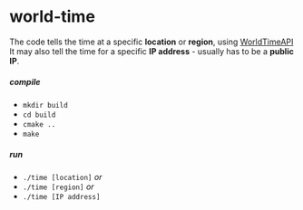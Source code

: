 # world-time
The code tells the time at a specific __location__ or __region__, using [WorldTimeAPI](http://worldtimeapi.org/)  
It may also tell the time for a specific __IP address__ - usually has to be a __public IP__. 

##### compile

* `mkdir build`
* `cd build`
* `cmake ..`
* `make`

##### run

* `./time [location]` _or_
* `./time [region]` _or_
* `./time [IP address]` 
